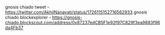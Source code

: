 gnosis chiado tweet - https://twitter.com/AkhilNanavati/status/1726115152716562933
gnosis chiado blockexplorer - https://gnosis-chiado.blockscout.com/address/0x87237edCB5F1e92f97C829f3ea9883f96da4Fb37
